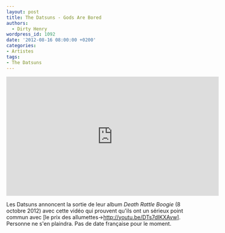 ```yaml
---
layout: post
title: The Datsuns - Gods Are Bored
authors:
  - Dirty Henry
wordpress_id: 1092
date: '2012-08-16 08:00:00 +0200'
categories:
- Artistes
tags:
- The Datsuns
---
```

<iframe width="560" height="315" src="http://www.youtube.com/embed/o_DHCL2Q2d0" frameborder="0" allowfullscreen></iframe>

Les Datsuns annoncent la sortie de leur album *Death Rattle Boogie* (8 octobre 2012) avec cette vidéo qui prouvent qu'ils ont un sérieux point commun avec [le prix des allumettes->http://youtu.be/DTs7dIKXAvw]. Personne ne s'en plaindra. Pas de date française pour le moment.
